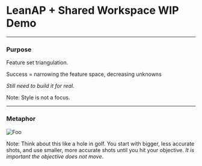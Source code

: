# LeanAP + Shared Workspace WIP Demo

---

### Purpose

Feature set triangulation.

Success = narrowing the feature space, decreasing unknowns

_Still need to build it for real._

Note:
  Style is not a focus.

---

### Metaphor

![Foo](img/golf.png)

Note:
  Think about this like a hole in golf.  You start with bigger, less accurate shots, and use smaller, more accurate shots until you hit your objective.  _It is important the objective does not move_.
